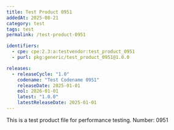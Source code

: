 ```yaml
---
title: Test Product 0951
addedAt: 2025-08-21
category: test
tags: test
permalink: /test-product-0951

identifiers:
  - cpe: cpe:2.3:a:testvendor:test_product_0951
  - purl: pkg:generic/test_product_0951@1.0.0

releases:
  - releaseCycle: "1.0"
    codename: "Test Codename 0951"
    releaseDate: 2025-01-01
    eol: 2026-01-01
    latest: "1.0.0"
    latestReleaseDate: 2025-01-01
---
```


This is a test product file for performance testing. Number: 0951

